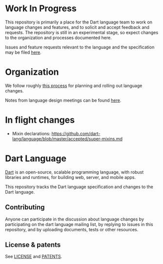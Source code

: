 # Work In Progress

This repository is primarily a place for the Dart language team to work on
language changes and features, and to solicit and accept feedback and requests.
The repository is still in an experimental stage, so expect changes to the
organization and processes documented here.

Issues and feature requests relevant to the language and the specification may
be filed [here](https://github.com/dart-lang/language/issues).

# Organization

We follow
roughly
[this process](https://github.com/dart-lang/language/blob/master/doc/life_of_a_language_feature.md) for
planning and rolling out language changes.

Notes from language design meetings can be
found [here](https://github.com/dart-lang/language/blob/master/minutes/).

# In flight changes

 - Mixin declarations: https://github.com/dart-lang/language/blob/master/accepted/super-mixins.md

# Dart Language

[Dart][website] is an open-source, scalable programming language, with robust
libraries and runtimes, for building web, server, and mobile apps.

This repository tracks the Dart language specification
and changes to the Dart language.

## Contributing

Anyone can participate in the discussion about language changes
by participating on the dart language mailing list,
by replying to issues in this repository,
and by uploading documents, tests or other resources.

## License & patents

See [LICENSE][license] and [PATENTS][patents].

[website]: https://www.dartlang.org
[license]: https://github.com/dart-lang/language/blob/master/LICENSE
[patents]: https://github.com/dart-lang/language/blob/master/PATENTS

